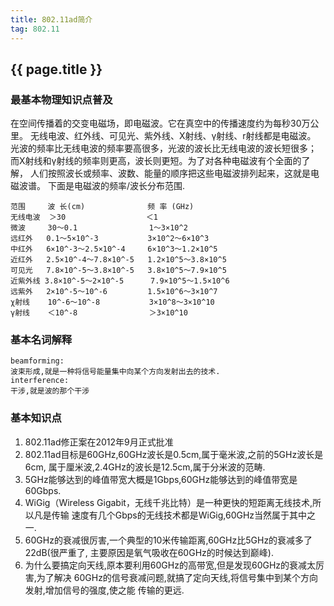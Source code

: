 ```yaml
---
title: 802.11ad简介
tag: 802.11
---
```

## {{ page.title }}

### 最基本物理知识点普及
在空间传播着的交变电磁场，即电磁波。它在真空中的传播速度约为每秒30万公里。
无线电波、红外线、可见光、紫外线、X射线、γ射线、r射线都是电磁波。
光波的频率比无线电波的频率要高很多，光波的波长比无线电波的波长短很多；
而X射线和γ射线的频率则更高，波长则更短。为了对各种电磁波有个全面的了解，
人们按照波长或频率、波数、能量的顺序把这些电磁波排列起来，这就是电磁波谱。
下面是电磁波的频率/波长分布范围.

~~~
范围     波 长(cm)              频 率 (GHz)
无线电波  ＞30                  ＜1
微波     30～0.1                1～3×10^2
远红外   0.1～5×10^-3           3×10^2～6×10^3
中红外   6×10^-3～2.5×10^-4     6×10^3～1.2×10^5
近红外   2.5×10^-4～7.8×10^-5   1.2×10^5～3.8×10^5
可见光   7.8×10^-5～3.8×10^-5   3.8×10^5～7.9×10^5
近紫外线 3.8×10^-5～2×10^-5      7.9×10^5～1.5×10^6
远紫外   2×10^-5～10^-6         1.5×10^6～3×10^7
χ射线    10^-6～10^-8           3×10^8～3×10^10
γ射线    ＜10^-8                ＞3×10^10
~~~

### 基本名词解释

~~~
beamforming:
波束形成,就是一种将信号能量集中向某个方向发射出去的技术.
interference:
干涉,就是波的那个干涉
~~~

### 基本知识点

1. 802.11ad修正案在2012年9月正式批准
2. 802.11ad目标是60GHz,60GHz波长是0.5cm,属于毫米波,之前的5GHz波长是6cm,
属于厘米波,2.4GHz的波长是12.5cm,属于分米波的范畴.
3. 5GHz能够达到的峰值带宽大概是1Gbps,60GHz能够达到的峰值带宽是60Gbps.
4. WiGig（Wireless Gigabit，无线千兆比特）是一种更快的短距离无线技术,所以凡是传输
速度有几个Gbps的无线技术都是WiGig,60GHz当然属于其中之一.
5. 60GHz的衰减很厉害,一个典型的10米传输距离,60GHz比5GHz的衰减多了22dB(很严重了,
主要原因是氧气吸收在60GHz的时候达到巅峰).
6. 为什么要搞定向天线,原本要利用60GHz的高带宽,但是发现60GHz的衰减太厉害,为了解决
60GHz的信号衰减问题,就搞了定向天线,将信号集中到某个方向发射,增加信号的强度,使之能
传输的更远.
